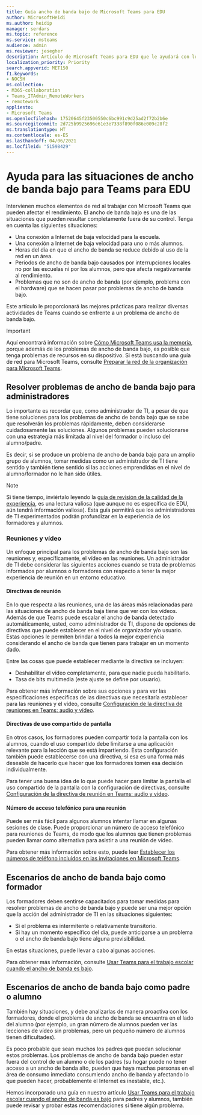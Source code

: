 ```yaml
---
title: Guía ancho de banda bajo de Microsoft Teams para EDU
author: MicrosoftHeidi
ms.author: heidip
manager: serdars
ms.topic: reference
ms.service: msteams
audience: admin
ms.reviewer: jesegher
description: Artículo de Microsoft Teams para EDU que le ayudará con los problemas de reunión y vídeo relacionados con el ancho de banda bajo. Tanto si es un padre, un formador o un administrador de TI, tiene opciones para mejorar la experiencia con Teams.
localization_priority: Priority
search.appverid: MET150
f1.keywords:
- NOCSH
ms.collection:
- M365-collaboration
- Teams_ITAdmin_RemoteWorkers
- remotework
appliesto:
- Microsoft Teams
ms.openlocfilehash: 17520645f23500550c6bc991c9d25ad2f72b2b6e
ms.sourcegitcommit: 2d725b9925696e61e3e7338f890f086e009c28f2
ms.translationtype: HT
ms.contentlocale: es-ES
ms.lasthandoff: 04/06/2021
ms.locfileid: "51598429"
---
```

# <a name="help-for-low-bandwidth-situations-for-teams-for-edu"></a>Ayuda para las situaciones de ancho de banda bajo para Teams para EDU

Intervienen muchos elementos de red al trabajar con Microsoft Teams que pueden afectar el rendimiento. El ancho de banda bajo es una de las situaciones que pueden resultar completamente fuera de su control. Tenga en cuenta las siguientes situaciones:

- Una conexión a Internet de baja velocidad para la escuela.
- Una conexión a Internet de baja velocidad para uno o más alumnos.
- Horas del día en que el ancho de banda se reduce debido al uso de la red en un área.
- Períodos de ancho de banda bajo causados por interrupciones locales no por las escuelas ni por los alumnos, pero que afecta negativamente al rendimiento.
- Problemas que no son de ancho de banda (por ejemplo, problema con el hardware) que se hacen pasar por problemas de ancho de banda bajo.

Este artículo le proporcionará las mejores prácticas para realizar diversas actividades de Teams cuando se enfrente a un problema de ancho de banda bajo.

> [!IMPORTANT]
> Aquí encontrará información sobre [Cómo Microsoft Teams usa la memoria](teams-memory-usage-perf.md), porque además de los problemas de ancho de banda bajo, es posible que tenga problemas de recursos en su dispositivo. Si está buscando una guía de red para Microsoft Teams, consulte [Preparar la red de la organización para Microsoft Teams](prepare-network.md).

## <a name="resolving-low-bandwidth-issues-for-admins"></a>Resolver problemas de ancho de banda bajo para administradores

Lo importante es recordar que, como administrador de TI, a pesar de que tiene soluciones para los problemas de ancho de banda bajo que se sabe que resolverán los problemas rápidamente, deben considerarse cuidadosamente las soluciones. Algunos problemas pueden solucionarse con una estrategia más limitada al nivel del formador o incluso del alumno/padre.

Es decir, si se produce un problema de ancho de banda bajo para un amplio grupo de alumnos, tomar medidas como un administrador de TI tiene sentido y también tiene sentido si las acciones emprendidas en el nivel de alumno/formador no le han sido útiles.

> [!NOTE]
> Si tiene tiempo, inviértalo leyendo la [guía de revisión de la calidad de la experiencia](quality-of-experience-review-guide.md), es una lectura valiosa (que aunque no es específica de EDU, aún tendrá información valiosa). Esta guía permitirá que los administradores de TI experimentados podrán profundizar en la experiencia de los formadores y alumnos.

### <a name="meetings-and-video"></a>Reuniones y vídeo

Un enfoque principal para los problemas de ancho de banda bajo son las reuniones y, específicamente, el vídeo en las reuniones. Un administrador de TI debe considerar las siguientes acciones cuando se trata de problemas informados por alumnos o formadores con respecto a tener la mejor experiencia de reunión en un entorno educativo.

#### <a name="meeting-policies"></a>Directivas de reunión

En lo que respecta a las reuniones, una de las áreas más relacionadas para las situaciones de ancho de banda baja tiene que ver con los vídeos. Además de que Teams puede escalar el ancho de banda detectado automáticamente, usted, como administrador de TI, dispone de opciones de directivas que puede establecer en el nivel de organizador y/o usuario. Estas opciones le permiten brindar a todos la mejor experiencia considerando el ancho de banda que tienen para trabajar en un momento dado.

Entre las cosas que puede establecer mediante la directiva se incluyen:

- Deshabilitar el vídeo completamente, para que nadie pueda habilitarlo.
- Tasa de bits multimedia (este ajuste se define por usuario).

Para obtener más información sobre sus opciones y para ver las especificaciones específicas de las directivas que necesitaría establecer para las reuniones y el vídeo, consulte [Configuración de la directiva de reuniones en Teams: audio y vídeo](meeting-policies-audio-and-video.md).

#### <a name="screen-sharing-policies"></a>Directivas de uso compartido de pantalla

En otros casos, los formadores pueden compartir toda la pantalla con los alumnos, cuando el uso compartido debe limitarse a una aplicación relevante para la lección que se está impartiendo. Esta configuración también puede establecerse con una directiva, si esa es una forma más deseable de hacerlo que hacer que los formadores tomen esa decisión individualmente.

Para tener una buena idea de lo que puede hacer para limitar la pantalla el uso compartido de la pantalla con la configuración de directivas, consulte [Configuración de la directiva de reunión en Teams: audio y vídeo](meeting-policies-audio-and-video.md).

#### <a name="dial-in-number-for-meetings"></a>Número de acceso telefónico para una reunión

Puede ser más fácil para algunos alumnos intentar llamar en algunas sesiones de clase. Puede proporcionar un número de acceso telefónico para reuniones de Teams, de modo que los alumnos que tienen problemas pueden llamar como alternativa para asistir a una reunión de vídeo.

Para obtener más información sobre esto, puede leer [Establecer los números de teléfono incluidos en las invitaciones en Microsoft Teams](set-the-phone-numbers-included-on-invites-in-teams.md).

## <a name="low-bandwidth-scenarios-as-an-educator"></a>Escenarios de ancho de banda bajo como formador

Los formadores deben sentirse capacitados para tomar medidas para resolver problemas de ancho de banda bajo y puede ser una mejor opción que la acción del administrador de TI en las situaciones siguientes:

- Si el problema es intermitente o relativamente transitorio.
- Si hay un momento específico del día, puede anticiparse a un problema o el ancho de banda bajo tiene alguna previsibilidad.

En estas situaciones, puede llevar a cabo algunas acciones.

Para obtener más información, consulte [Usar Teams para el trabajo escolar cuando el ancho de banda es bajo](https://support.office.com/article/use-teams-for-schoolwork-when-bandwidth-is-low-5c5675f7-1b55-471a-9daa-ec1e6df38262).

## <a name="low-bandwidth-scenarios-as-a-parent-or-student"></a>Escenarios de ancho de banda bajo como padre o alumno

También hay situaciones, y debe analizarlas de manera proactiva con los formadores, donde el problema de ancho de banda se encuentra en el lado del alumno (por ejemplo, un gran número de alumnos pueden ver las lecciones de vídeo sin problemas, pero un pequeño número de alumnos tienen dificultades).

Es poco probable que sean muchos los padres que puedan solucionar estos problemas. Los problemas de ancho de banda bajo pueden estar fuera del control de un alumno o de los padres (su hogar puede no tener acceso a un ancho de banda alto, pueden que haya muchas personas en el área de consumo inmediato consumiendo ancho de banda y afectando lo que pueden hacer, probablemente el Internet es inestable, etc.).

Hemos incorporado una guía en nuestro artículo [Usar Teams para el trabajo escolar cuando el ancho de banda es bajo](https://support.office.com/article/use-teams-for-schoolwork-when-bandwidth-is-low-5c5675f7-1b55-471a-9daa-ec1e6df38262) para padres y alumnos, también puede revisar y probar estas recomendaciones si tiene algún problema.